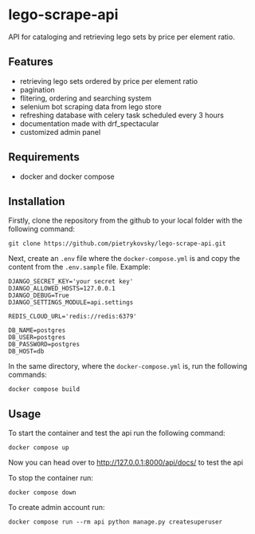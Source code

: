 # lego-scrape-api
API for cataloging and retrieving lego sets by price per element ratio.

## Features
* retrieving lego sets ordered by price per element ratio
* pagination
* flitering, ordering and searching system
* selenium bot scraping data from lego store
* refreshing database with celery task scheduled every 3 hours
* documentation made with drf_spectacular
* customized admin panel

## Requirements
* docker and docker compose

## Installation
Firstly, clone the repository from the github to your local folder with the following command:
```
git clone https://github.com/pietrykovsky/lego-scrape-api.git
```

Next, create an `.env` file where the `docker-compose.yml` is and copy the content from the `.env.sample` file. Example:
```env
DJANGO_SECRET_KEY='your secret key'
DJANGO_ALLOWED_HOSTS=127.0.0.1
DJANGO_DEBUG=True
DJANGO_SETTINGS_MODULE=api.settings

REDIS_CLOUD_URL='redis://redis:6379'

DB_NAME=postgres
DB_USER=postgres
DB_PASSWORD=postgres
DB_HOST=db
```

In the same directory, where the `docker-compose.yml` is, run the following commands:
```
docker compose build
```

## Usage

To start the container and test the api run the following command:
```
docker compose up
```

Now you can head over to http://127.0.0.1:8000/api/docs/ to test the api

To stop the container run:
```
docker compose down
```

To create admin account run:
```
docker compose run --rm api python manage.py createsuperuser
```
